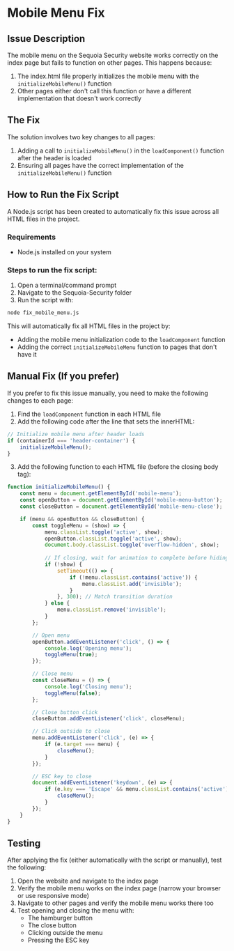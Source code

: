 # Mobile Menu Fix

## Issue Description

The mobile menu on the Sequoia Security website works correctly on the index page but fails to function on other pages. This happens because:

1. The index.html file properly initializes the mobile menu with the `initializeMobileMenu()` function
2. Other pages either don't call this function or have a different implementation that doesn't work correctly

## The Fix

The solution involves two key changes to all pages:

1. Adding a call to `initializeMobileMenu()` in the `loadComponent()` function after the header is loaded
2. Ensuring all pages have the correct implementation of the `initializeMobileMenu()` function

## How to Run the Fix Script

A Node.js script has been created to automatically fix this issue across all HTML files in the project. 

### Requirements
- Node.js installed on your system

### Steps to run the fix script:

1. Open a terminal/command prompt
2. Navigate to the Sequoia-Security folder
3. Run the script with:

```bash
node fix_mobile_menu.js
```

This will automatically fix all HTML files in the project by:
- Adding the mobile menu initialization code to the `loadComponent` function
- Adding the correct `initializeMobileMenu` function to pages that don't have it

## Manual Fix (If you prefer)

If you prefer to fix this issue manually, you need to make the following changes to each page:

1. Find the `loadComponent` function in each HTML file
2. Add the following code after the line that sets the innerHTML:

```javascript
// Initialize mobile menu after header loads
if (containerId === 'header-container') {
    initializeMobileMenu();
}
```

3. Add the following function to each HTML file (before the closing body tag):

```javascript
function initializeMobileMenu() {
    const menu = document.getElementById('mobile-menu');
    const openButton = document.getElementById('mobile-menu-button');
    const closeButton = document.getElementById('mobile-menu-close');

    if (menu && openButton && closeButton) {
        const toggleMenu = (show) => {
            menu.classList.toggle('active', show);
            openButton.classList.toggle('active', show);
            document.body.classList.toggle('overflow-hidden', show);
            
            // If closing, wait for animation to complete before hiding
            if (!show) {
                setTimeout(() => {
                    if (!menu.classList.contains('active')) {
                        menu.classList.add('invisible');
                    }
                }, 300); // Match transition duration
            } else {
                menu.classList.remove('invisible');
            }
        };

        // Open menu
        openButton.addEventListener('click', () => {
            console.log('Opening menu');
            toggleMenu(true);
        });

        // Close menu
        const closeMenu = () => {
            console.log('Closing menu');
            toggleMenu(false);
        };

        // Close button click
        closeButton.addEventListener('click', closeMenu);

        // Click outside to close
        menu.addEventListener('click', (e) => {
            if (e.target === menu) {
                closeMenu();
            }
        });

        // ESC key to close
        document.addEventListener('keydown', (e) => {
            if (e.key === 'Escape' && menu.classList.contains('active')) {
                closeMenu();
            }
        });
    }
}
```

## Testing

After applying the fix (either automatically with the script or manually), test the following:

1. Open the website and navigate to the index page
2. Verify the mobile menu works on the index page (narrow your browser or use responsive mode)
3. Navigate to other pages and verify the mobile menu works there too
4. Test opening and closing the menu with:
   - The hamburger button
   - The close button
   - Clicking outside the menu
   - Pressing the ESC key 
